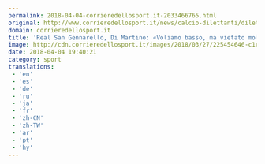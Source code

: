 ```yaml
---
permalink: 2018-04-04-corrieredellosport.it-2033466765.html
original: http://www.corrieredellosport.it/news/calcio-dilettanti/dilettanti-campania/2018/04/04-40968259/real_san_gennarello_di_martino_voliamo_basso_ma_vietato_mollare_/
domain: corrieredellosport.it
title: 'Real San Gennarello, Di Martino: «Voliamo basso, ma vietato mollare»'
image: http://cdn.corrieredellosport.it/images/2018/03/27/225454646-c1c19d2a-0e12-47fe-87b6-ca766eb3632c.jpg
date: 2018-04-04 19:40:21
category: sport
translations: 
 - 'en'
 - 'es'
 - 'de'
 - 'ru'
 - 'ja'
 - 'fr'
 - 'zh-CN'
 - 'zh-TW'
 - 'ar'
 - 'pt'
 - 'hy'
---
```


